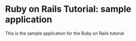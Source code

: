 # Ruby on Rails Tutorial: sample application

This is the sample application for the Ruby on Rails tutorial